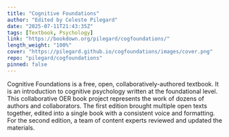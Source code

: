 ```yaml
---
title: "Cognitive Foundations"
author: "Edited by Celeste Pilegard"
date: "2025-07-11T21:43:35Z"
tags: [Textbook, Psychology]
link: "https://bookdown.org/pilegard/cogfoundations/"
length_weight: "100%"
cover: "https://pilegard.github.io/cogfoundations/images/cover.png"
repo: "pilegard/cogfoundations"
pinned: false
---
```


Cognitive Foundations is a free, open, collaboratively-authored textbook. It is an introduction to cognitive psychology written at the foundational level. This collaborative OER book project represents the work of dozens of authors and collaborators. The first edition brought multiple open texts together, edited into a single book with a consistent voice and formatting. For the second edition, a team of content experts reviewed and updated the materials.

